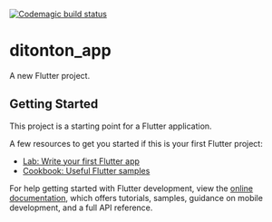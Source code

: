[![Codemagic build status](https://api.codemagic.io/apps/662f54680dcd03554f3ff6f0/662f54680dcd03554f3ff6ef/status_badge.svg)](https://codemagic.io/apps/662f54680dcd03554f3ff6f0/662f54680dcd03554f3ff6ef/latest_build)
# ditonton_app

A new Flutter project.

## Getting Started

This project is a starting point for a Flutter application.

A few resources to get you started if this is your first Flutter project:

- [Lab: Write your first Flutter app](https://docs.flutter.dev/get-started/codelab)
- [Cookbook: Useful Flutter samples](https://docs.flutter.dev/cookbook)

For help getting started with Flutter development, view the
[online documentation](https://docs.flutter.dev/), which offers tutorials,
samples, guidance on mobile development, and a full API reference.
